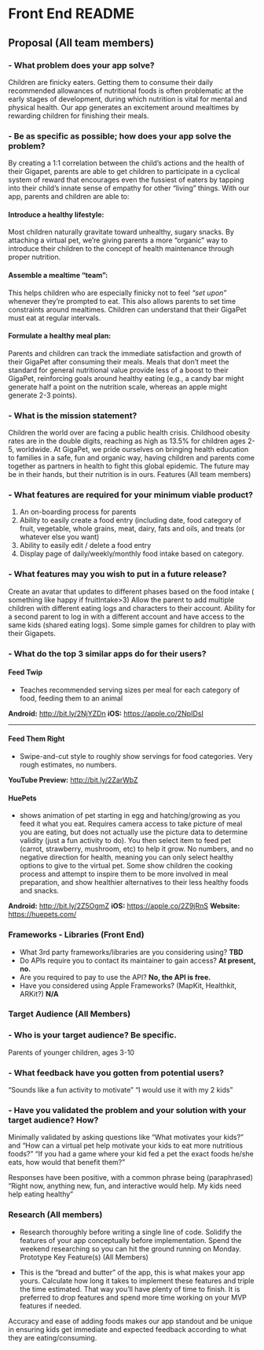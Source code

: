 # Front End README

## **Proposal (All team members)**

### - What problem does your app solve?

Children are finicky eaters. Getting them to consume their daily recommended allowances of nutritional foods is often problematic at the early stages of development, during which nutrition is vital for mental and physical health. Our app generates an excitement around mealtimes by rewarding children for finishing their meals.

### - Be as specific as possible; how does your app solve the problem?

By creating a 1:1 correlation between the child’s actions and the health of their Gigapet, parents are able to get children to participate in a cyclical system of reward that encourages even the fussiest of eaters by tapping into their child’s innate sense of empathy for other “living” things. With our app, parents and children are able to:

#### Introduce a healthy lifestyle:

Most children naturally gravitate toward unhealthy, sugary snacks. By attaching a virtual pet, we’re giving parents a more “organic” way to introduce their children to the concept of health maintenance through proper nutrition.

#### Assemble a mealtime “team”:

This helps children who are especially finicky not to feel _“set upon”_ whenever they’re prompted to eat.
This also allows parents to set time constraints around mealtimes. Children can understand that their GigaPet must eat at regular intervals.

#### Formulate a healthy meal plan:

Parents and children can track the immediate satisfaction and growth of their GigaPet after consuming their meals. Meals that don’t meet the standard for general nutritional value provide less of a boost to their GigaPet, reinforcing goals around healthy eating (e.g., a candy bar might generate half a point on the nutrition scale, whereas an apple might generate 2-3 points).

### - What is the mission statement?

Children the world over are facing a public health crisis. Childhood obesity rates are in the double digits, reaching as high as 13.5% for children ages 2-5, worldwide. At GigaPet, we pride ourselves on bringing health education to families in a safe, fun and organic way, having children and parents come together as partners in health to fight this global epidemic. The future may be in their hands, but their nutrition is in ours.
Features (All team members)

### - What features are required for your minimum viable product?

1. An on-boarding process for parents
2. Ability to easily create a food entry (including date, food category of fruit, vegetable, whole grains, meat, dairy, fats and oils, and treats (or whatever else you want)
3. Ability to easily edit / delete a food entry
4. Display page of daily/weekly/monthly food intake based on category.

### - What features may you wish to put in a future release?

Create an avatar that updates to different phases based on the food intake ( something like happy if fruitIntake>3)
Allow the parent to add multiple children with different eating logs and characters to their account. Ability for a second parent to log in with a different account and have access to the same kids (shared eating logs).
Some simple games for children to play with their Gigapets.

### - What do the top 3 similar apps do for their users?

#### Feed Twip

- Teaches recommended serving sizes per meal for each category of food, feeding them to an animal

**Android:** http://bit.ly/2NjYZDn
**iOS:** https://apple.co/2NpIDsI

---

#### Feed Them Right

- Swipe-and-cut style to roughly show servings for food categories. Very rough estimates, no numbers.

**YouTube Preview:** http://bit.ly/2ZarWbZ

#### HuePets

- shows animation of pet starting in egg and hatching/growing as you feed it what you eat. Requires camera access to take picture of meal you are eating, but does not actually use the picture data to determine validity (just a fun activity to do). You then select item to feed pet (carrot, strawberry, mushroom, etc) to help it grow. No numbers, and no negative direction for health, meaning you can only select healthy options to give to the virtual pet.
  Some show children the cooking process and attempt to inspire them to be more involved in meal preparation, and show healthier alternatives to their less healthy foods and snacks.

**Android:** http://bit.ly/2Z5OgmZ
**iOS:** https://apple.co/2Z9jRnS
**Website:** https://huepets.com/

### Frameworks - Libraries (Front End)

- What 3rd party frameworks/libraries are you considering using? **TBD**
- Do APIs require you to contact its maintainer to gain access? **At present, no.**
- Are you required to pay to use the API? **No, the API is free.**
- Have you considered using Apple Frameworks? (MapKit, Healthkit, ARKit?) **N/A**

### Target Audience (All Members)

### - Who is your target audience? Be specific.

Parents of younger children, ages 3-10

### - What feedback have you gotten from potential users?

“Sounds like a fun activity to motivate” “I would use it with my 2 kids”

### - Have you validated the problem and your solution with your target audience? How?

Minimally validated by asking questions like “What motivates your kids?” and “How can a virtual pet help motivate your kids to eat more nutritious foods?” “If you had a game where your kid fed a pet the exact foods he/she eats, how would that benefit them?”

Responses have been positive, with a common phrase being (paraphrased) “Right now, anything new, fun, and interactive would help. My kids need help eating healthy”

### Research (All members)

- Research thoroughly before writing a single line of code. Solidify the features of your app conceptually before implementation. Spend the weekend researching so you can hit the ground running on Monday.
  Prototype Key Feature(s) (All Members)

- This is the “bread and butter” of the app, this is what makes your app yours. Calculate how long it takes to implement these features and triple the time estimated. That way you’ll have plenty of time to finish. It is preferred to drop features and spend more time working on your MVP features if needed.

Accuracy and ease of adding foods makes our app standout and be unique in ensuring kids get immediate and expected feedback according to what they are eating/consuming.
